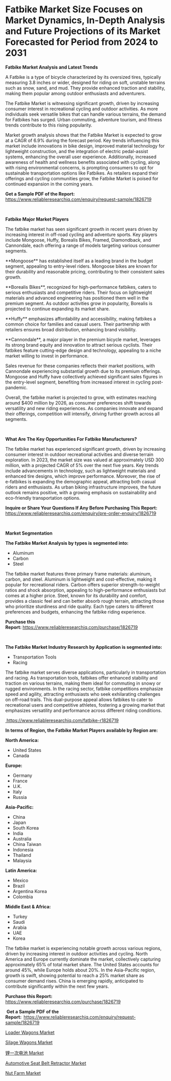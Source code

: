 <p><h1>Fatbike Market Size Focuses on Market Dynamics, In-Depth Analysis and Future Projections of its Market Forecasted for Period from 2024 to 2031</h1></p><p><strong>Fatbike Market Analysis and Latest Trends</strong></p>
<p><p>A Fatbike is a type of bicycle characterized by its oversized tires, typically measuring 3.8 inches or wider, designed for riding on soft, unstable terrains such as snow, sand, and mud. They provide enhanced traction and stability, making them popular among outdoor enthusiasts and adventurers. </p><p>The Fatbike Market is witnessing significant growth, driven by increasing consumer interest in recreational cycling and outdoor activities. As more individuals seek versatile bikes that can handle various terrains, the demand for Fatbikes has surged. Urban commuting, adventure tourism, and fitness trends contribute to this rising popularity.</p><p>Market growth analysis shows that the Fatbike Market is expected to grow at a CAGR of 6.9% during the forecast period. Key trends influencing this market include innovations in bike design, improved material technology for lightweight construction, and the integration of electric pedal-assist systems, enhancing the overall user experience. Additionally, increased awareness of health and wellness benefits associated with cycling, along with rising environmental concerns, is prompting consumers to opt for sustainable transportation options like Fatbikes. As retailers expand their offerings and cycling communities grow, the Fatbike Market is poised for continued expansion in the coming years.</p></p>
<p><strong>Get a Sample PDF of the Report:&nbsp;</strong> <a href="https://www.reliableresearchiq.com/enquiry/request-sample/1826719?utm_campaign=1578&utm_medium=2&utm_source=Github&utm_content=ia&utm_term=15102024&utm_id=fatbike">https://www.reliableresearchiq.com/enquiry/request-sample/1826719</a></p>
<p>&nbsp;</p>
<p><strong>Fatbike Major Market Players</strong></p>
<p><p>The fatbike market has seen significant growth in recent years driven by increasing interest in off-road cycling and adventure sports. Key players include Mongoose, Huffy, Borealis Bikes, Framed, Diamondback, and Cannondale, each offering a range of models targeting various consumer segments.</p><p>**Mongoose** has established itself as a leading brand in the budget segment, appealing to entry-level riders. Mongoose bikes are known for their durability and reasonable pricing, contributing to their consistent sales growth. </p><p>**Borealis Bikes**, recognized for high-performance fatbikes, caters to serious enthusiasts and competitive riders. Their focus on lightweight materials and advanced engineering has positioned them well in the premium segment. As outdoor activities grow in popularity, Borealis is projected to continue expanding its market share.</p><p>**Huffy** emphasizes affordability and accessibility, making fatbikes a common choice for families and casual users. Their partnership with retailers ensures broad distribution, enhancing brand visibility. </p><p>**Cannondale**, a major player in the premium bicycle market, leverages its strong brand equity and innovation to attract serious cyclists. Their fatbikes feature cutting-edge design and technology, appealing to a niche market willing to invest in performance.</p><p>Sales revenue for these companies reflects their market positions, with Cannondale experiencing substantial growth due to its premium offerings. Mongoose and Huffy have collectively achieved significant sales figures in the entry-level segment, benefiting from increased interest in cycling post-pandemic. </p><p>Overall, the fatbike market is projected to grow, with estimates reaching around $400 million by 2026, as consumer preferences shift towards versatility and new riding experiences. As companies innovate and expand their offerings, competition will intensify, driving further growth across all segments.</p></p>
<p>&nbsp;</p>
<p><strong>What Are The Key Opportunities For Fatbike Manufacturers?</strong></p>
<p><p>The fatbike market has experienced significant growth, driven by increasing consumer interest in outdoor recreational activities and diverse terrain exploration. In 2023, the market size was valued at approximately USD 300 million, with a projected CAGR of 5% over the next five years. Key trends include advancements in technology, such as lightweight materials and enhanced tire designs, which improve performance. Moreover, the rise of e-fatbikes is expanding the demographic appeal, attracting both casual riders and enthusiasts. As urban biking infrastructure improves, the future outlook remains positive, with a growing emphasis on sustainability and eco-friendly transportation options.</p></p>
<p><strong>Inquire or Share Your Questions If Any Before Purchasing This Report:</strong> <a href="https://www.reliableresearchiq.com/enquiry/pre-order-enquiry/1826719?utm_campaign=1578&utm_medium=2&utm_source=Github&utm_content=ia&utm_term=15102024&utm_id=fatbike">https://www.reliableresearchiq.com/enquiry/pre-order-enquiry/1826719</a></p>
<p>&nbsp;</p>
<p><strong>Market Segmentation</strong></p>
<p><strong>The Fatbike Market Analysis by types is segmented into:</strong></p>
<p><ul><li>Aluminum</li><li>Carbon</li><li>Steel</li></ul></p>
<p><p>The fatbike market features three primary frame materials: aluminum, carbon, and steel. Aluminum is lightweight and cost-effective, making it popular for recreational riders. Carbon offers superior strength-to-weight ratios and shock absorption, appealing to high-performance enthusiasts but comes at a higher price. Steel, known for its durability and comfort, provides a classic feel and can better absorb rough terrain, attracting those who prioritize sturdiness and ride quality. Each type caters to different preferences and budgets, enhancing the fatbike riding experience.</p></p>
<p><strong>Purchase this Report:&nbsp;</strong><a href="https://www.reliableresearchiq.com/purchase/1826719?utm_campaign=1578&utm_medium=2&utm_source=Github&utm_content=ia&utm_term=15102024&utm_id=fatbike">https://www.reliableresearchiq.com/purchase/1826719</a></p>
<p>&nbsp;</p>
<p><strong>The Fatbike Market Industry Research by Application is segmented into:</strong></p>
<p><ul><li>Transportation Tools</li><li>Racing</li></ul></p>
<p><p>The fatbike market serves diverse applications, particularly in transportation and racing. As transportation tools, fatbikes offer enhanced stability and traction on various terrains, making them ideal for commuting in snowy or rugged environments. In the racing sector, fatbike competitions emphasize speed and agility, attracting enthusiasts who seek exhilarating challenges on off-road trails. This dual-purpose appeal allows fatbikes to cater to recreational users and competitive athletes, fostering a growing market that emphasizes versatility and performance across different riding conditions.</p></p>
<p><a href="https://www.reliableresearchiq.com/fatbike-r1826719?utm_campaign=1578&utm_medium=2&utm_source=Github&utm_content=ia&utm_term=15102024&utm_id=fatbike">&nbsp;https://www.reliableresearchiq.com/fatbike-r1826719</a></p>
<p><strong>In terms of Region, the Fatbike Market Players available by Region are:</strong></p>
<p>
    <p> <strong> North America: </strong>
        <ul>
            <li>United States</li>
            <li>Canada</li>
        </ul>
        </p> 
    <p> <strong> Europe: </strong>
        <ul>
            <li>Germany</li>
            <li>France</li>
            <li>U.K.</li>
            <li>Italy</li>
            <li>Russia</li>
        </ul>
        </p> 
    <p> <strong> Asia-Pacific: </strong>
        <ul>
            <li>China</li>
            <li>Japan</li>
            <li>South Korea</li>
            <li>India</li>
            <li>Australia</li>
            <li>China Taiwan</li>
            <li>Indonesia</li>
            <li>Thailand</li>
            <li>Malaysia</li>
        </ul>
        </p> 
    <p> <strong> Latin America: </strong>
        <ul>
            <li>Mexico</li>
            <li>Brazil</li>
            <li>Argentina Korea</li>
            <li>Colombia</li>
        </ul>
        </p> 
    <p> <strong> Middle East & Africa: </strong>
        <ul>
            <li>Turkey</li>
            <li>Saudi</li>
            <li>Arabia</li>
            <li>UAE</li>
            <li>Korea</li>
        </ul>
    </p>
    </p>
<p><p>The fatbike market is experiencing notable growth across various regions, driven by increasing interest in outdoor activities and cycling. North America and Europe currently dominate the market, collectively capturing approximately 65% of total market share. The United States accounts for around 45%, while Europe holds about 20%. In the Asia-Pacific region, growth is swift, showing potential to reach a 25% market share as consumer demand rises. China is emerging rapidly, anticipated to contribute significantly within the next few years.</p></p>
<p><strong>Purchase this Report: </strong><a href="https://www.reliableresearchiq.com/purchase/1826719?utm_campaign=1578&utm_medium=2&utm_source=Github&utm_content=ia&utm_term=15102024&utm_id=fatbike">https://www.reliableresearchiq.com/purchase/1826719</a></p>
<p>&nbsp;<strong>Get a Sample PDF of the Report:&nbsp;&nbsp;</strong><a href="https://www.reliableresearchiq.com/enquiry/request-sample/1826719?utm_campaign=1578&utm_medium=2&utm_source=Github&utm_content=ia&utm_term=15102024&utm_id=fatbike">https://www.reliableresearchiq.com/enquiry/request-sample/1826719</a></p>
<p><strong></strong></p>
<p><p><a href="https://www.linkedin.com/pulse/navigating-loader-wagons-market-expert-analysis-forecast-v39kc?utm_campaign=1578&utm_medium=2&utm_source=Github&utm_content=ia&utm_term=15102024&utm_id=fatbike">Loader Wagons Market</a></p><p><a href="https://www.linkedin.com/pulse/strategic-market-insights-global-silage-wagons-2024-2031-4afgc?utm_campaign=1578&utm_medium=2&utm_source=Github&utm_content=ia&utm_term=15102024&utm_id=fatbike">Silage Wagons Market</a></p><p><a href="https://github.com/BellAuer/Market-Research-Report-List-1/blob/main/market.md?utm_campaign=1578&utm_medium=2&utm_source=Github&utm_content=ia&utm_term=15102024&utm_id=fatbike">锂一次电池 Market</a></p><p><a href="https://www.linkedin.com/pulse/automotive-seat-belt-retractor-market-evolution-future-outlook-nvrce?utm_campaign=1578&utm_medium=2&utm_source=Github&utm_content=ia&utm_term=15102024&utm_id=fatbike">Automotive Seat Belt Retractor Market</a></p><p><a href="https://www.linkedin.com/pulse/global-nut-farm-market-trends-analysis-future-growth-prospects-ql6te?utm_campaign=1578&utm_medium=2&utm_source=Github&utm_content=ia&utm_term=15102024&utm_id=fatbike">Nut Farm Market</a></p></p>